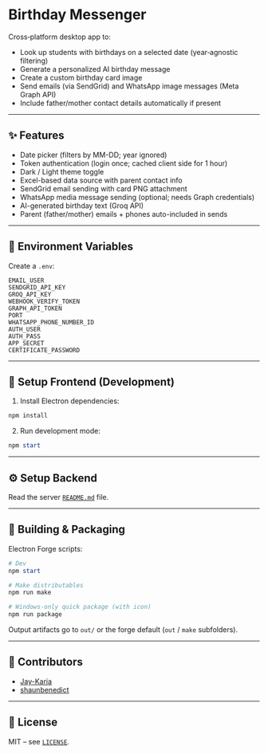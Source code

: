 # Birthday Messenger

Cross‑platform desktop app to:

- Look up students with birthdays on a selected date (year‑agnostic filtering)
- Generate a personalized AI birthday message
- Create a custom birthday card image
- Send emails (via SendGrid) and WhatsApp image messages (Meta Graph API)
- Include father/mother contact details automatically if present


---

## ✨ Features

- Date picker (filters by MM-DD; year ignored)
- Token authentication (login once; cached client side for 1 hour)
- Dark / Light theme toggle
- Excel-based data source with parent contact info
- SendGrid email sending with card PNG attachment
- WhatsApp media message sending (optional; needs Graph credentials)
- AI-generated birthday text (Groq API)
- Parent (father/mother) emails + phones auto-included in sends

---

## 🔐 Environment Variables

Create a `.env`:

```
EMAIL_USER
SENDGRID_API_KEY
GROQ_API_KEY
WEBHOOK_VERIFY_TOKEN
GRAPH_API_TOKEN
PORT
WHATSAPP_PHONE_NUMBER_ID
AUTH_USER
AUTH_PASS
APP_SECRET
CERTIFICATE_PASSWORD
```

---

## 🚀 Setup Frontend (Development)

1. Install Electron dependencies:

```powershell
npm install
```

2. Run development mode:

```powershell
npm start
```

---

## ⚙️ Setup Backend

Read the server [`README.md`](/server/README.md) file.

---

## 🧩 Building & Packaging

Electron Forge scripts:

```powershell
# Dev
npm start

# Make distributables 
npm run make

# Windows-only quick package (with icon)
npm run package
```

Output artifacts go to `out/` or the forge default (`out` / `make` subfolders).

---

## 👥 Contributors

- [Jay-Karia](https://github.com/Jay-Karia)
- [shaunbenedict](https://github.com/shaunbenedict)

---

## 📝 License

MIT – see [`LICENSE`](/LICENSE).
